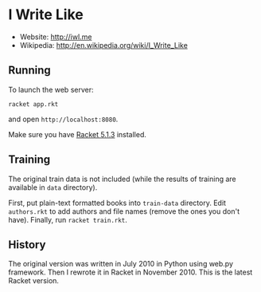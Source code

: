 I Write Like
============

* Website: <http://iwl.me>
* Wikipedia: <http://en.wikipedia.org/wiki/I_Write_Like>

Running
-------

To launch the web server:

	racket app.rkt

and open `http://localhost:8080`.

Make sure you have [Racket 5.1.3](http://racket-lang.org) installed.


Training
--------

The original train data is not included (while the results of training are
available in `data` directory).

First, put plain-text formatted books into `train-data` directory. Edit
`authors.rkt` to add authors and file names (remove the ones you don't
have). Finally, run `racket train.rkt`.

History
-------

The original version was written in July 2010 in Python using web.py
framework.  Then I rewrote it in Racket in November 2010. This is the latest
Racket version.
